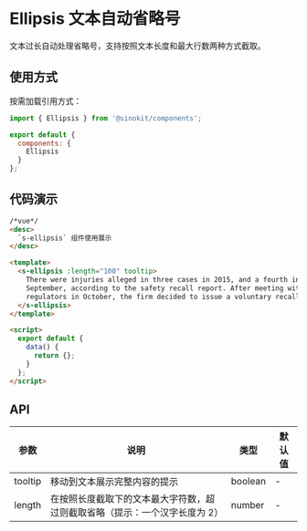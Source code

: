# Ellipsis 文本自动省略号

文本过长自动处理省略号，支持按照文本长度和最大行数两种方式截取。

## 使用方式

按需加载引用方式：

```javascript
import { Ellipsis } from '@sinokit/components';

export default {
  components: {
    Ellipsis
  }
};
```

## 代码演示

```html
/*vue*/
<desc>
  `s-ellipsis` 组件使用展示
</desc>

<template>
  <s-ellipsis :length="100" tooltip>
    There were injuries alleged in three cases in 2015, and a fourth incident in
    September, according to the safety recall report. After meeting with US
    regulators in October, the firm decided to issue a voluntary recall.
  </s-ellipsis>
</template>

<script>
  export default {
    data() {
      return {};
    }
  };
</script>
```

## API

| 参数    | 说明                                                                       | 类型    | 默认值 |
| ------- | -------------------------------------------------------------------------- | ------- | ------ |
| tooltip | 移动到文本展示完整内容的提示                                               | boolean | -      |
| length  | 在按照长度截取下的文本最大字符数，超过则截取省略（提示：一个汉字长度为 2） | number  | -      |
